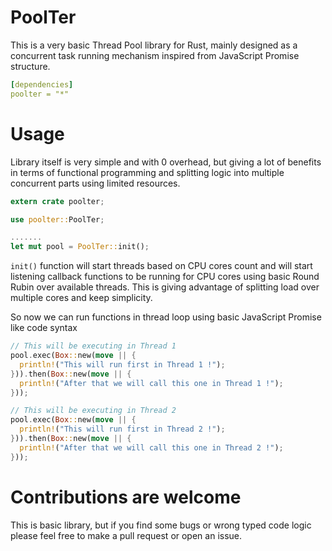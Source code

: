 # PoolTer
This is a very basic Thread Pool library for Rust, mainly designed as a concurrent task running mechanism inspired from JavaScript Promise structure.<br/>
```yaml
[dependencies]
poolter = "*"
```

# Usage
Library itself is very simple and with 0 overhead, but giving a lot of benefits in terms of functional programming and splitting logic into multiple concurrent parts using limited resources.
```rust
extern crate poolter;

use poolter::PoolTer;

.......
let mut pool = PoolTer::init();
```
`init()` function will start threads based on CPU cores count and will start listening callback functions to be running for CPU cores using basic Round Rubin over available threads. This is giving
advantage of splitting load over multiple cores and keep simplicity.

So now we can run functions in thread loop using basic JavaScript Promise like code syntax
```rust
// This will be executing in Thread 1
pool.exec(Box::new(move || {
  println!("This will run first in Thread 1 !");
})).then(Box::new(move || {
  println!("After that we will call this one in Thread 1 !");
}));

// This will be executing in Thread 2
pool.exec(Box::new(move || {
  println!("This will run first in Thread 2 !");
})).then(Box::new(move || {
  println!("After that we will call this one in Thread 2 !");
}));
```

# Contributions are welcome
This is basic library, but if you find some bugs or wrong typed code logic please feel free to make a pull request or open an issue.
